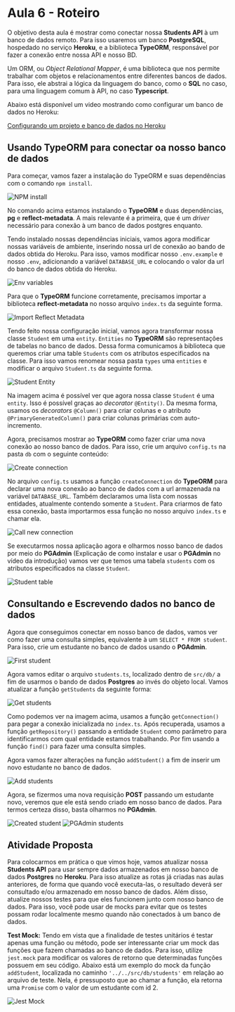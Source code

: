 # Aula 6 - Roteiro

O objetivo desta aula é mostrar como conectar nossa **Students API** à um banco de dados remoto. Para isso usaremos um banco **PostgreSQL**, hospedado no serviço **Heroku**, e a biblioteca **TypeORM**, responsável por fazer a conexão entre nossa API e nosso BD.

Um ORM, ou _Object Relational Mapper_, é uma biblioteca que nos permite trabalhar com objetos e relacionamentos entre diferentes bancos de dados. Para isso, ele abstrai a lógica da linguagem do banco, como o **SQL** no caso, para uma linguagem comum à API, no caso **Typescript**.

Abaixo está disponível um video mostrando como configurar um banco de dados no Heroku:

[Configurando um projeto e banco de dados no Heroku](https://www.youtube.com/watch?v=8ceTDyHYW5E)

## Usando TypeORM para conectar oa nosso banco de dados

Para começar, vamos fazer a instalação do TypeORM e suas dependências com o comando `npm install`.

![NPM install](images/1-npm-install.png)

No comando acima estamos instalando o **TypeORM** e duas dependências, **pg** e **reflect-metadata**. A mais relevante é a primeira, que é um _driver_ necessário para conexão à um banco de dados postgres enquanto.

Tendo instalado nossas dependências iniciais, vamos agora modificar nossas variáveis de ambiente, inserindo nossa url de conexão ao bando de dados obtida do Heroku. Para isso, vamos modificar nosso `.env.example` e nosso `.env`, adicionando a variável `DATABASE_URL` e colocando o valor da url do banco de dados obtida do Heroku.

![Env variables](images/2-env-variables.png)

Para que o **TypeORM** funcione corretamente, precisamos importar a biblioteca **reflect-metadata** no nosso arquivo `index.ts` da seguinte forma.

![Import Reflect Metadata](images/3-import-reflect-metadata.png)

Tendo feito nossa configuração inicial, vamos agora transformar nossa classe `Student` em uma `entity`. `Entities` no **TypeORM** são representações de tabelas no banco de dados. Dessa forma comunicamos à biblioteca que queremos criar uma table `Students` com os atributos especificados na classe. Para isso vamos renomear nossa pasta `types` uma `entities` e modificar o arquivo `Student.ts` da seguinte forma.

![Student Entity](images/4-student-entity.png)

Na imagem acima é possível ver que agora nossa classe `Student` é uma `entity`. Isso é possível graças ao _decorator_ `@Entity()`. Da mesma forma, usamos os _decorators_ `@Column()` para criar colunas e o atributo `@PrimaryGeneratedColumn()` para criar colunas primárias com auto-incremento.

Agora, precisamos mostrar ao **TypeORM** como fazer criar uma nova conexão ao nosso banco de dados. Para isso, crie um arquivo `config.ts` na pasta `db` com o seguinte conteúdo:

![Create connection](images/5-create-connection.png)

No arquivo `config.ts` usamos a função `createConnection` do **TypeORM** para declarar uma nova conexão ao banco de dados com a url armazenada na variável `DATABASE_URL`. Também declaramos uma lista com nossas entidades, atualmente contendo somente a `Student`. Para criarmos de fato essa conexão, basta importarmos essa função no nosso arquivo `index.ts` e chamar ela.

![Call new connection](images/6-call-new-connection.png)

Se executarmos nossa aplicação agora e olharmos nosso banco de dados por meio do **PGAdmin** (Explicação de como instalar e usar o **PGAdmin** no vídeo da introdução) vamos ver que temos uma tabela `students` com os atributos especificados na classe `Student`.

![Student table](images/7-pgadmin-table.png)

## Consultando e Escrevendo dados no banco de dados

Agora que conseguimos conectar em nosso banco de dados, vamos ver como fazer uma consulta simples, equivalente à um `SELECT * FROM student`. Para isso, crie um estudante no banco de dados usando o **PGAdmin**.

![First student](images/8-first-user.png)

Agora vamos editar o arquivo `students.ts`, localizado dentro de `src/db/` a fim de usarmos o bando de dados **Postgres** ao invés do objeto local. Vamos atualizar a função `getStudents` da seguinte forma:

![Get students](images/9-get-students.png)

Como podemos ver na imagem acima, usamos a função `getConnection()` para pegar a conexão inicializada no `index.ts`. Após recuperada, usamos a função `getRepository()` passando a entidade `Student` como parâmetro para identificarmos com qual entidade estamos trabalhando. Por fim usando a função `find()` para fazer uma consulta simples.

Agora vamos fazer alterações na função `addStudent()` a fim de inserir um novo estudante no banco de dados.

![Add students](images/10-add-student.png)

Agora, se fizermos uma nova requisição **POST** passando um estudante novo, veremos que ele está sendo criado em nosso banco de dados. Para termos certeza disso, basta olharmos no **PGAdmin**.

![Created student](images/11-created-user.png)
![PGAdmin students](images/12-pgadmin-created.png)

## Atividade Proposta

Para colocarmos em prática o que vimos hoje, vamos atualizar nossa **Students API** para usar sempre dados armazenados em nosso banco de dados **Postgres** no **Heroku**. Para isso atualize as rotas já criadas nas aulas anteriores, de forma que quando você executa-las, o resultado deverá ser consultado e/ou armazenado em nosso banco de dados. Além disso, atualize nossos testes para que eles funcionem junto com nosso banco de dados. Para isso, você pode usar de mocks para evitar que os testes possam rodar localmente mesmo quando não conectados à um banco de dados.

**Test Mock:** Tendo em vista que a finalidade de testes unitários é testar apenas uma função ou método, pode ser interessante criar um mock das funções que fazem chamadas ao banco de dados. Para isso, utilize `jest.mock` para modificar os valores de retorno que determinadas funções possuem em seu código. Abaixo está um exemplo do mock da função `addStudent`, localizada no caminho `'../../src/db/students'` em relação ao arquivo de teste. Nela, é pressuposto que ao chamar a função, ela retorna uma `Promise` com o valor de um estudante com id 2.

![Jest Mock](images/13-jest-mock.png)

